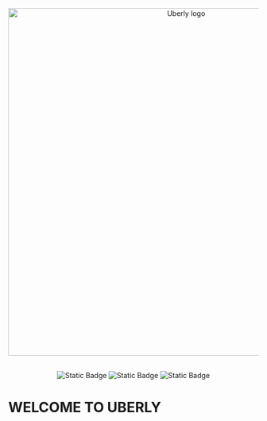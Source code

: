<div align="center">
  
  <img src="https://github.com/Elekekic/Uberly/assets/157897660/da7c7785-97f8-4249-b7ec-abc75deb1608" alt="Uberly logo" width="700px"> 

<br>

<br> 

   ![Static Badge](https://img.shields.io/badge/Deployed-%23FC7E0F?logo=Vercel&label=Vercel&labelColor=%23000000)  ![Static Badge](https://img.shields.io/badge/Deployed-%23F5E7C6?logo=Koyeb&label=Koyeb&labelColor=%23000000) ![Static Badge](https://img.shields.io/badge/Refactoring-%23FAF3E1?logo=htmx&label=code&labelColor=black)


</div>

# WELCOME TO UBERLY
